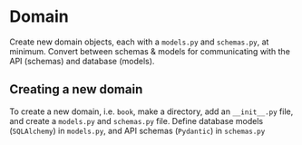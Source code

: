 # Domain

Create new domain objects, each with a `models.py` and `schemas.py`, at minimum. Convert between schemas & models for communicating with the API (schemas) and database (models).

## Creating a new domain

To create a new domain, i.e. `book`, make a directory, add an `__init__.py` file, and create a `models.py` and `schemas.py` file. Define database models (`SQLAlchemy`) in `models.py`, and API schemas (`Pydantic`) in `schemas.py`
